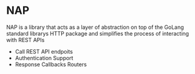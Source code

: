 # NAP

NAP is a library that acts as a layer of abstraction on top of the GoLang standard librarys HTTP package and simplifies the process of interacting with REST APIs

- Call REST API endpoits
- Authentication Support
- Response Callbacks Routers
